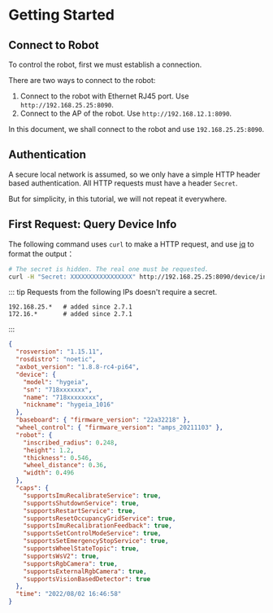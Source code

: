 # Getting Started

## Connect to Robot

To control the robot, first we must establish a connection.

There are two ways to connect to the robot:

1. Connect to the robot with Ethernet RJ45 port. Use `http://192.168.25.25:8090`.
2. Connect to the AP of the robot. Use `http://192.168.12.1:8090`.

In this document, we shall connect to the robot and use `192.168.25.25:8090`.

## Authentication

A secure local network is assumed, so we only have a simple HTTP header based authentication.
All HTTP requests must have a header `Secret`.

But for simplicity, in this tutorial, we will not repeat it everywhere.

## First Request: Query Device Info

The following command uses `curl` to make a HTTP request, and use [jq](https://stedolan.github.io/jq/) to format the output：

```bash
# The secret is hidden. The real one must be requested.
curl -H "Secret: XXXXXXXXXXXXXXXXX" http://192.168.25.25:8090/device/info | jq
```

::: tip
Requests from the following IPs doesn't require a secret.

```
192.168.25.*   # added since 2.7.1
172.16.*       # added since 2.7.1
```

:::

```json
{
  "rosversion": "1.15.11",
  "rosdistro": "noetic",
  "axbot_version": "1.8.8-rc4-pi64",
  "device": {
    "model": "hygeia",
    "sn": "718xxxxxxx",
    "name": "718xxxxxxxx",
    "nickname": "hygeia_1016"
  },
  "baseboard": { "firmware_version": "22a32218" },
  "wheel_control": { "firmware_version": "amps_20211103" },
  "robot": {
    "inscribed_radius": 0.248,
    "height": 1.2,
    "thickness": 0.546,
    "wheel_distance": 0.36,
    "width": 0.496
  },
  "caps": {
    "supportsImuRecalibrateService": true,
    "supportsShutdownService": true,
    "supportsRestartService": true,
    "supportsResetOccupancyGridService": true,
    "supportsImuRecalibrationFeedback": true,
    "supportsSetControlModeService": true,
    "supportsSetEmergencyStopService": true,
    "supportsWheelStateTopic": true,
    "supportsWsV2": true,
    "supportsRgbCamera": true,
    "supportsExternalRgbCamera": true,
    "supportsVisionBasedDetector": true
  },
  "time": "2022/08/02 16:46:58"
}
```
